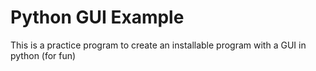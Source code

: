 # Python GUI Example
This is a practice program to create an installable program with a GUI in python (for fun)


